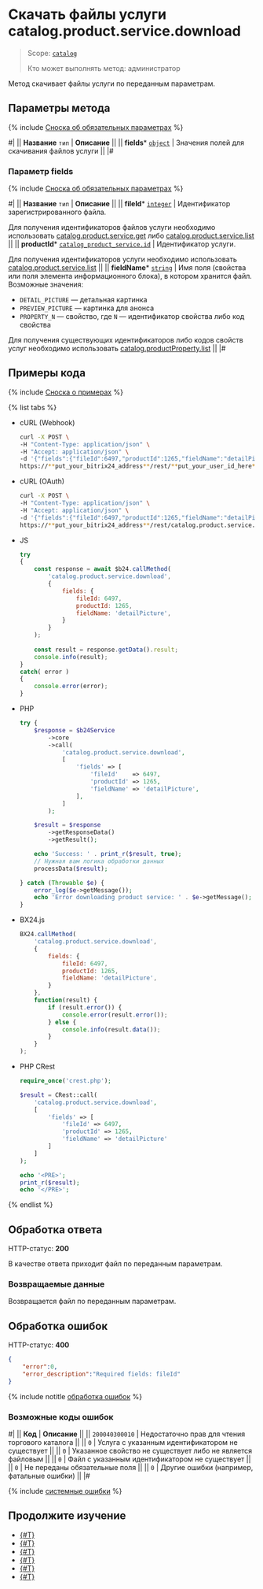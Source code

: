 # Скачать файлы услуги catalog.product.service.download

> Scope: [`catalog`](../../../scopes/permissions.md)
>
> Кто может выполнять метод: администратор

Метод скачивает файлы услуги по переданным параметрам. 

## Параметры метода

{% include [Сноска об обязательных параметрах](../../../../_includes/required.md) %}

#|
|| **Название**
`тип` | **Описание** ||
|| **fields***
[`object`](../../../data-types.md) | Значения полей для скачивания файлов услуги ||
|#

### Параметр fields

{% include [Сноска об обязательных параметрах](../../../../_includes/required.md) %}

#|
|| **Название**
`тип` | **Описание** ||
|| **fileId***
[`integer`](../../../data-types.md) | Идентификатор зарегистрированного файла.

Для получения идентификаторов файлов услуги необходимо использовать [catalog.product.service.get](./catalog-product-service-get.md) либо [catalog.product.service.list](./catalog-product-service-list.md)
||
|| **productId***
[`catalog_product_service.id`](../../data-types.md#catalog_product_service) | Идентификатор услуги.

Для получения идентификаторов услуги необходимо использовать [catalog.product.service.list](./catalog-product-service-list.md)
||
|| **fieldName***
[`string`](../../../data-types.md) | Имя поля (свойства или поля элемента информационного блока), в котором хранится файл. Возможные значения:
- `DETAIL_PICTURE` — детальная картинка
- `PREVIEW_PICTURE` — картинка для анонса
- `PROPERTY_N` — свойство, где `N` — идентификатор свойства либо код свойства

Для получения существующих идентификаторов либо кодов свойств услуг необходимо использовать [catalog.productProperty.list](../../product-property/catalog-product-property-list.md)
||
|#

## Примеры кода

{% include [Сноска о примерах](../../../../_includes/examples.md) %}

{% list tabs %}

- cURL (Webhook)

    ```bash
    curl -X POST \
    -H "Content-Type: application/json" \
    -H "Accept: application/json" \
    -d '{"fields":{"fileId":6497,"productId":1265,"fieldName":"detailPicture"}}' \
    https://**put_your_bitrix24_address**/rest/**put_your_user_id_here**/**put_your_webhook_here**/catalog.product.service.download
    ```

- cURL (OAuth)

    ```bash
    curl -X POST \
    -H "Content-Type: application/json" \
    -H "Accept: application/json" \
    -d '{"fields":{"fileId":6497,"productId":1265,"fieldName":"detailPicture"},"auth":"**put_access_token_here**"}' \
    https://**put_your_bitrix24_address**/rest/catalog.product.service.download
    ```

- JS


    ```js
    try
    {
    	const response = await $b24.callMethod(
    		'catalog.product.service.download',
    		{
    			fields: {
    				fileId: 6497,
    				productId: 1265,
    				fieldName: 'detailPicture',
    			}
    		}
    	);
    	
    	const result = response.getData().result;
    	console.info(result);
    }
    catch( error )
    {
    	console.error(error);
    }
    ```

- PHP


    ```php
    try {
        $response = $b24Service
            ->core
            ->call(
                'catalog.product.service.download',
                [
                    'fields' => [
                        'fileId'    => 6497,
                        'productId' => 1265,
                        'fieldName' => 'detailPicture',
                    ],
                ]
            );
    
        $result = $response
            ->getResponseData()
            ->getResult();
    
        echo 'Success: ' . print_r($result, true);
        // Нужная вам логика обработки данных
        processData($result);
    
    } catch (Throwable $e) {
        error_log($e->getMessage());
        echo 'Error downloading product service: ' . $e->getMessage();
    }
    ```

- BX24.js

    ```js
    BX24.callMethod(
        'catalog.product.service.download',
        {
            fields: {
                fileId: 6497,
                productId: 1265,
                fieldName: 'detailPicture',
            }
        },
        function(result) {
            if (result.error()) {
                console.error(result.error());
            } else {
                console.info(result.data());
            }
        }
    );
    ```

- PHP CRest

    ```php
    require_once('crest.php');

    $result = CRest::call(
        'catalog.product.service.download',
        [
            'fields' => [
                'fileId' => 6497,
                'productId' => 1265,
                'fieldName' => 'detailPicture'
            ]
        ]
    );

    echo '<PRE>';
    print_r($result);
    echo '</PRE>';
    ```

{% endlist %}

## Обработка ответа

HTTP-статус: **200**

В качестве ответа приходит файл по переданным параметрам.

### Возвращаемые данные

Возвращается файл по переданным параметрам.

## Обработка ошибок

HTTP-статус: **400**

```json
{	
    "error":0,
    "error_description":"Required fields: fileId"
}
```

{% include notitle [обработка ошибок](../../../../_includes/error-info.md) %}

### Возможные коды ошибок

#|
|| **Код** | **Описание** ||
|| `200040300010` | Недостаточно прав для чтения торгового каталога
|| 
|| `0` | Услуга с указанным идентификатором не существует
|| 
|| `0` | Указанное свойство не существует либо не является файловым
|| 
|| `0` | Файл с указанным идентификатором не существует
|| 
|| `0` | Не переданы обязательные поля
|| 
|| `0` | Другие ошибки (например, фатальные ошибки)
|| 
|#

{% include [системные ошибки](../../../../_includes/system-errors.md) %}

## Продолжите изучение

- [{#T}](./catalog-product-service-add.md)
- [{#T}](./catalog-product-service-update.md)
- [{#T}](./catalog-product-service-get.md)
- [{#T}](./catalog-product-service-list.md)
- [{#T}](./catalog-product-service-delete.md)
- [{#T}](./catalog-product-service-get-fields-by-filter.md)